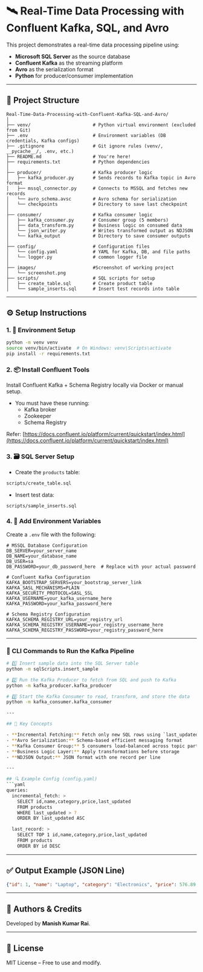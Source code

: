 # 🛰️ Real-Time Data Processing with Confluent Kafka, SQL, and Avro

This project demonstrates a real-time data processing pipeline using:
- **Microsoft SQL Server** as the source database
- **Confluent Kafka** as the streaming platform
- **Avro** as the serialization format
- **Python** for producer/consumer implementation

---

## 📁 Project Structure

```
Real-Time-Data-Processing-with-Confluent-Kafka-SQL-and-Avro/
│
├── venv/                       # Python virtual environment (excluded from Git)
├── .env                        # Environment variables (DB credentials, Kafka configs)
├── .gitignore                  # Git ignore rules (venv/, __pycache__/, .env, etc.)
├── README.md                   # You're here!
├── requirements.txt            # Python dependencies
│
├── producer/                   # Kafka producer logic
│   ├── kafka_producer.py       # Sends records to Kafka topic in Avro format
│   ├── mssql_connector.py      # Connects to MSSQL and fetches new records
│   └── avro_schema.avsc        # Avro schema for serialization
│   └── checkpoints             # Directory to save last checkpoint 
│
├── consumer/                   # Kafka consumer logic
│   ├── kafka_consumer.py       # Consumer group (5 members)
│   ├── data_transform.py       # Business logic on consumed data
│   └── json_writer.py          # Writes transformed output as NDJSON
│   └── kafka_output            # Directory to save consumer outputs
│
├── config/                     # Configuration files
│   └── config.yaml             # YAML for Kafka, DB, and file paths
│   └── logger.py               # common logger file 
│
├── images/                     #Screenshot of working project
│   └── screenshot.png          
├── scripts/                    # SQL scripts for setup
│   ├── create_table.sql        # Create product table
│   └── sample_inserts.sql      # Insert test records into table
```

---

## ⚙️ Setup Instructions

### 1. 🧱 Environment Setup
```bash
python -m venv venv
source venv/bin/activate  # On Windows: venv\Scripts\activate
pip install -r requirements.txt
```

### 2. 📦 Install Confluent Tools
Install Confluent Kafka + Schema Registry locally via Docker or manual setup.

- You must have these running:
  - Kafka broker
  - Zookeeper
  - Schema Registry

Refer: [https://docs.confluent.io/platform/current/quickstart/index.html](https://docs.confluent.io/platform/current/quickstart/index.html)

### 3. 🗃️ SQL Server Setup
- Create the `products` table:
```bash
scripts/create_table.sql
```
- Insert test data:
```bash
scripts/sample_inserts.sql
```

### 4. 🔐 Add Environment Variables
Create a `.env` file with the following:
```env
# MSSQL Database Configuration
DB_SERVER=your_server_name
DB_NAME=your_database_name
DB_USER=sa
DB_PASSWORD=your_db_password_here  # Replace with your actual password

# Confluent Kafka Configuration
KAFKA_BOOTSTRAP_SERVERS=your_bootstrap_server_link
KAFKA_SASL_MECHANISMS=PLAIN
KAFKA_SECURITY_PROTOCOL=SASL_SSL
KAFKA_USERNAME=your_kafka_username_here
KAFKA_PASSWORD=your_kafka_password_here

# Schema Registry Configuration
KAFKA_SCHEMA_REGISTRY_URL=your_registry_url
KAFKA_SCHEMA_REGISTRY_USERNAME=your_registry_username_here
KAFKA_SCHEMA_REGISTRY_PASSWORD=your_registry_password_here
```

---

### 🚀 CLI Commands to Run the Kafka Pipeline

```bash
# 1️⃣ Insert sample data into the SQL Server table
python -m sqlScripts.insert_sample

# 2️⃣ Run the Kafka Producer to fetch from SQL and push to Kafka
python -m kafka_producer.kafka_producer

# 3️⃣ Start the Kafka Consumer to read, transform, and store the data
python -m kafka_consumer.kafka_consumer

---

## 📘 Key Concepts

- **Incremental Fetching:** Fetch only new SQL rows using `last_updated > ?`
- **Avro Serialization:** Schema-based efficient messaging format
- **Kafka Consumer Group:** 5 consumers load-balanced across topic partitions
- **Business Logic Layer:** Apply transformations before storage
- **NDJSON Output:** JSON format with one record per line

---

## 🔍 Example Config (config.yaml)
```yaml
queries:
  incremental_fetch: >
    SELECT id,name,category,price,last_updated
    FROM products
    WHERE last_updated > ?
    ORDER BY last_updated ASC

  last_record: >
    SELECT TOP 1 id,name,category,price,last_updated
    FROM products
    ORDER BY id DESC
```

---

## ✅ Output Example (JSON Line)
```json
{"id": 1, "name": "Laptop", "category": "Electronics", "price": 576.89, "last_updated": "2025-08-03T14:21:33"}
```

---

## 🧠 Authors & Credits
Developed by **Manish Kumar Rai**.

---

## 📄 License
MIT License – Free to use and modify.
